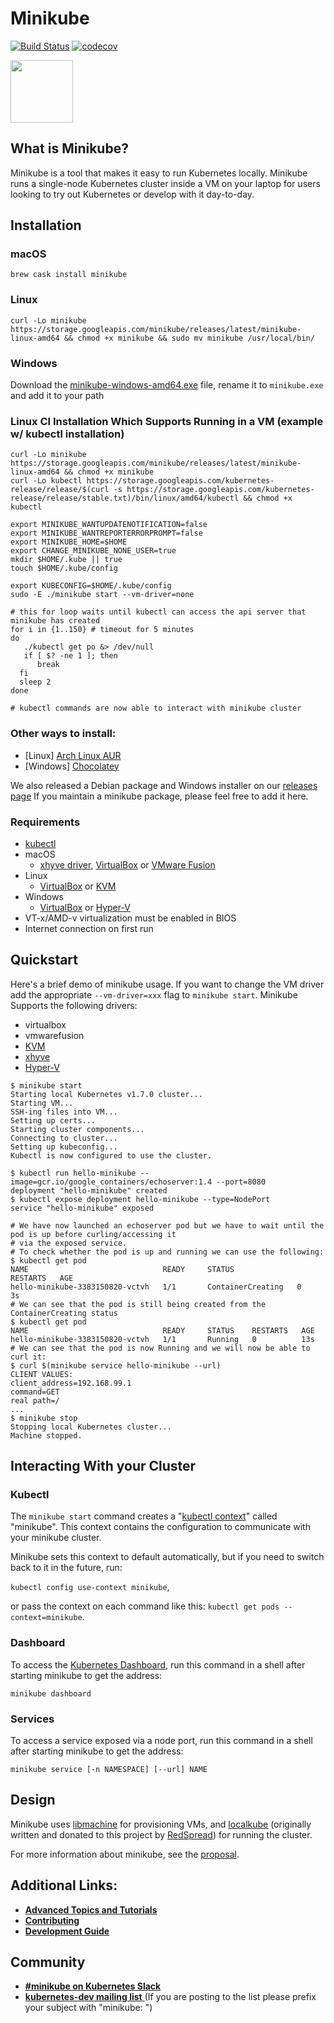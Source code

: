 # Minikube

[![Build Status](https://travis-ci.org/kubernetes/minikube.svg?branch=master)](https://travis-ci.org/kubernetes/minikube)
[![codecov](https://codecov.io/gh/kubernetes/minikube/branch/master/graph/badge.svg)](https://codecov.io/gh/kubernetes/minikube)

<img src="https://github.com/kubernetes/minikube/raw/master/logo/logo.png" width="100">

## What is Minikube?

Minikube is a tool that makes it easy to run Kubernetes locally. Minikube runs a single-node Kubernetes cluster inside a VM on your laptop for users looking to try out Kubernetes or develop with it day-to-day.

## Installation
### macOS
```shell
brew cask install minikube
```

### Linux
```shell
curl -Lo minikube https://storage.googleapis.com/minikube/releases/latest/minikube-linux-amd64 && chmod +x minikube && sudo mv minikube /usr/local/bin/
```

### Windows
Download the [minikube-windows-amd64.exe](https://storage.googleapis.com/minikube/releases/latest/minikube-windows-amd64.exe) file, rename it to `minikube.exe` and add it to your path

### Linux CI Installation Which Supports Running in a VM (example w/ kubectl installation)
```shell
curl -Lo minikube https://storage.googleapis.com/minikube/releases/latest/minikube-linux-amd64 && chmod +x minikube
curl -Lo kubectl https://storage.googleapis.com/kubernetes-release/release/$(curl -s https://storage.googleapis.com/kubernetes-release/release/stable.txt)/bin/linux/amd64/kubectl && chmod +x kubectl

export MINIKUBE_WANTUPDATENOTIFICATION=false
export MINIKUBE_WANTREPORTERRORPROMPT=false
export MINIKUBE_HOME=$HOME
export CHANGE_MINIKUBE_NONE_USER=true
mkdir $HOME/.kube || true
touch $HOME/.kube/config

export KUBECONFIG=$HOME/.kube/config
sudo -E ./minikube start --vm-driver=none

# this for loop waits until kubectl can access the api server that minikube has created
for i in {1..150} # timeout for 5 minutes
do
   ./kubectl get po &> /dev/null
   if [ $? -ne 1 ]; then
      break
  fi
  sleep 2
done

# kubectl commands are now able to interact with minikube cluster
```

### Other ways to install:

* [Linux] [Arch Linux AUR](https://aur.archlinux.org/packages/minikube/)
* [Windows] [Chocolatey](https://chocolatey.org/packages/Minikube)

We also released a Debian package and Windows installer on our [releases page](https://github.com/kubernetes/minikube/releases)
If you maintain a minikube package, please feel free to add it here.

### Requirements
* [kubectl](https://kubernetes.io/docs/tasks/kubectl/install/)
* macOS
    * [xhyve driver](https://github.com/kubernetes/minikube/blob/master/docs/drivers.md#xhyve-driver), [VirtualBox](https://www.virtualbox.org/wiki/Downloads) or [VMware Fusion](https://www.vmware.com/products/fusion)
* Linux
    * [VirtualBox](https://www.virtualbox.org/wiki/Downloads) or [KVM](https://github.com/kubernetes/minikube/blob/master/docs/drivers.md#kvm-driver)
* Windows
    * [VirtualBox](https://www.virtualbox.org/wiki/Downloads) or [Hyper-V](https://github.com/kubernetes/minikube/blob/master/docs/drivers.md#hyperV-driver)
* VT-x/AMD-v virtualization must be enabled in BIOS
* Internet connection on first run


## Quickstart

Here's a brief demo of minikube usage.
If you want to change the VM driver add the appropriate `--vm-driver=xxx` flag to `minikube start`. Minikube Supports
the following drivers:

* virtualbox
* vmwarefusion
* [KVM](https://github.com/kubernetes/minikube/blob/master/docs/drivers.md#kvm-driver)
* [xhyve](https://github.com/kubernetes/minikube/blob/master/docs/drivers.md#xhyve-driver)
* [Hyper-V](https://github.com/kubernetes/minikube/blob/master/docs/drivers.md#hyperV-driver)


```shell
$ minikube start
Starting local Kubernetes v1.7.0 cluster...
Starting VM...
SSH-ing files into VM...
Setting up certs...
Starting cluster components...
Connecting to cluster...
Setting up kubeconfig...
Kubectl is now configured to use the cluster.

$ kubectl run hello-minikube --image=gcr.io/google_containers/echoserver:1.4 --port=8080
deployment "hello-minikube" created
$ kubectl expose deployment hello-minikube --type=NodePort
service "hello-minikube" exposed

# We have now launched an echoserver pod but we have to wait until the pod is up before curling/accessing it
# via the exposed service.
# To check whether the pod is up and running we can use the following:
$ kubectl get pod
NAME                              READY     STATUS              RESTARTS   AGE
hello-minikube-3383150820-vctvh   1/1       ContainerCreating   0          3s
# We can see that the pod is still being created from the ContainerCreating status
$ kubectl get pod
NAME                              READY     STATUS    RESTARTS   AGE
hello-minikube-3383150820-vctvh   1/1       Running   0          13s
# We can see that the pod is now Running and we will now be able to curl it:
$ curl $(minikube service hello-minikube --url)
CLIENT VALUES:
client_address=192.168.99.1
command=GET
real path=/
...
$ minikube stop
Stopping local Kubernetes cluster...
Machine stopped.
```

## Interacting With your Cluster

### Kubectl

The `minikube start` command creates a "[kubectl context](https://kubernetes.io/docs/user-guide/kubectl/v1.6/#-em-set-context-em-)" called "minikube".
This context contains the configuration to communicate with your minikube cluster.

Minikube sets this context to default automatically, but if you need to switch back to it in the future, run:

`kubectl config use-context minikube`,

or pass the context on each command like this: `kubectl get pods --context=minikube`.

### Dashboard

To access the [Kubernetes Dashboard](http://kubernetes.io/docs/user-guide/ui/), run this command in a shell after starting minikube to get the address:
```shell
minikube dashboard
```

### Services

To access a service exposed via a node port, run this command in a shell after starting minikube to get the address:
```shell
minikube service [-n NAMESPACE] [--url] NAME
```

## Design

Minikube uses [libmachine](https://github.com/docker/machine/tree/master/libmachine) for provisioning VMs, and [localkube](https://github.com/kubernetes/minikube/tree/master/pkg/localkube) (originally written and donated to this project by [RedSpread](https://redspread.com/)) for running the cluster.

For more information about minikube, see the [proposal](https://github.com/kubernetes/community/blob/master/contributors/design-proposals/local-cluster-ux.md).

## Additional Links:
* [**Advanced Topics and Tutorials**](https://github.com/kubernetes/minikube/blob/master/docs/README.md)
* [**Contributing**](https://github.com/kubernetes/minikube/blob/master/CONTRIBUTING.md)
* [**Development Guide**](https://github.com/kubernetes/minikube/blob/master/docs/contributors/README.md)

## Community

* [**#minikube on Kubernetes Slack**](https://kubernetes.slack.com)
* [**kubernetes-dev mailing list** ](https://groups.google.com/forum/#!forum/kubernetes-dev)
(If you are posting to the list please prefix your subject with "minikube: ")
